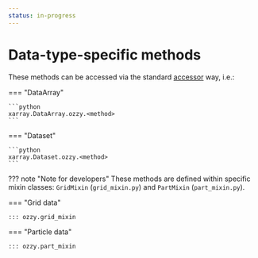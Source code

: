 ```yaml
---
status: in-progress
---
```


# Data-type-specific methods

These methods can be accessed via the standard [accessor](index.md) way, i.e.:

=== "DataArray"

    ```python
    xarray.DataArray.ozzy.<method>
    ```

=== "Dataset"

    ```python
    xarray.Dataset.ozzy.<method>
    ```

??? note "Note for developers"
    These methods are defined within specific mixin classes: `GridMixin` (`grid_mixin.py`) and `PartMixin` (`part_mixin.py`).

=== "Grid data"

    ::: ozzy.grid_mixin

=== "Particle data"

    ::: ozzy.part_mixin

